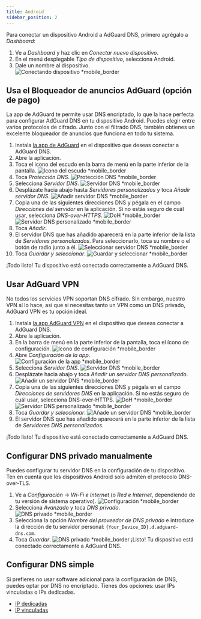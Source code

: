 ```yaml
---
title: Android
sidebar_position: 2
---
```


Para conectar un dispositivo Android a AdGuard DNS, primero agrégalo a _Dashboard_:

1. Ve a _Dashboard_ y haz clic en _Conectar nuevo dispositivo_.
2. En el menú desplegable _Tipo de dispositivo_, selecciona Android.
3. Dale un nombre al dispositivo.
   ![Conectando dispositivo \*mobile\_border](https://cdn.adtidy.org/content/kb/dns/private/new_dns/connect/android_ab/choose_android.png)

## Usa el Bloqueador de anuncios AdGuard (opción de pago)

La app de AdGuard te permite usar DNS encriptado, lo que la hace perfecta para configurar AdGuard DNS en tu dispositivo Android. Puedes elegir entre varios protocolos de cifrado. Junto con el filtrado DNS, también obtienes un excelente bloqueador de anuncios que funciona en todo tu sistema.

1. Instala [la app de AdGuard](https://adguard.com/adguard-android/overview.html) en el dispositivo que deseas conectar a AdGuard DNS.
2. Abre la aplicación.
3. Toca el icono del escudo en la barra de menú en la parte inferior de la pantalla.
   ![Icono del escudo \*mobile\_border](https://cdn.adtidy.org/content/kb/dns/private/new_dns/connect/android_ab/android_step3.png)
4. Toca _Protección DNS_.
   ![Protección DNS \*mobile\_border](https://cdn.adtidy.org/content/kb/dns/private/new_dns/connect/android_ab/android_step4.png)
5. Selecciona _Servidor DNS_.
   ![Servidor DNS \*mobile\_border](https://cdn.adtidy.org/content/kb/dns/private/new_dns/connect/android_ab/android_step5.png)
6. Desplázate hacia abajo hasta _Servidores personalizados_ y toca _Añadir servidor DNS_.
   ![Añadir servidor DNS \*mobile\_border](https://cdn.adtidy.org/content/kb/dns/private/new_dns/connect/android_ab/android_step6.png)
7. Copia una de las siguientes direcciones DNS y pégala en el campo _Direcciones del servidor_ en la aplicación. Si no estás seguro de cuál usar, selecciona _DNS-over-HTTPS_.
   ![DoH \*mobile\_border](https://cdn.adtidy.org/content/kb/dns/private/new_dns/connect/android_ab/android_step7_1.png)
   ![Servidor DNS personalizado \*mobile\_border](https://cdn.adtidy.org/content/kb/dns/private/new_dns/connect/android_ab/android_step7_2.png)
8. Toca _Añadir_.
9. El servidor DNS que has añadido aparecerá en la parte inferior de la lista de _Servidores personalizados_. Para seleccionarlo, toca su nombre o el botón de radio junto a él.
   ![Seleccionar servidor DNS \*mobile\_border](https://cdn.adtidy.org/content/kb/dns/private/new_dns/connect/android_ab/android_step_9.png)
10. Toca _Guardar y seleccionar_.
    ![Guardar y seleccionar \*mobile\_border](https://cdn.adtidy.org/content/kb/dns/private/new_dns/connect/android_ab/android_step10.png)

¡Todo listo! Tu dispositivo está conectado correctamente a AdGuard DNS.

## Usar AdGuard VPN

No todos los servicios VPN soportan DNS cifrado. Sin embargo, nuestro VPN sí lo hace, así que si necesitas tanto un VPN como un DNS privado, AdGuard VPN es tu opción ideal.

1. Instala [la app AdGuard VPN](https://adguard-vpn.com/android/overview.html) en el dispositivo que deseas conectar a AdGuard DNS.
2. Abre la aplicación.
3. En la barra de menú en la parte inferior de la pantalla, toca el ícono de configuración.
   ![Icono de configuración \*mobile\_border](https://cdn.adtidy.org/content/kb/dns/private/new_dns/connect/android_vpn/android_step3.png)
4. Abre _Configuración de la app_.
   ![Configuración de la app \*mobile\_border](https://cdn.adtidy.org/content/kb/dns/private/new_dns/connect/android_vpn/android_step4.png)
5. Selecciona _Servidor DNS_.
   ![Servidor DNS \*mobile\_border](https://cdn.adtidy.org/content/kb/dns/private/new_dns/connect/android_vpn/android_step5.png)
6. Desplázate hacia abajo y toca _Añadir un servidor DNS personalizado_.
   ![Añadir un servidor DNS \*mobile\_border](https://cdn.adtidy.org/content/kb/dns/private/new_dns/connect/android_vpn/android_step6.png)
7. Copia una de las siguientes direcciones DNS y pégala en el campo _Direcciones de servidores DNS_ en la aplicación. Si no estás seguro de cuál usar, selecciona DNS-over-HTTPS.
   ![DoH \*mobile\_border](https://cdn.adtidy.org/content/kb/dns/private/new_dns/connect/android_vpn/android_step7_1.png)
   ![Servidor DNS personalizado \*mobile\_border](https://cdn.adtidy.org/content/kb/dns/private/new_dns/connect/android_vpn/android_step7_2.png)
8. Toca _Guardar y seleccionar_.
   ![Añade un servidor DNS \*mobile\_border](https://cdn.adtidy.org/content/kb/dns/private/new_dns/connect/android_vpn/android_step8.png)
9. El servidor DNS que has añadido aparecerá en la parte inferior de la lista de _Servidores DNS personalizados_.

¡Todo listo! Tu dispositivo está conectado correctamente a AdGuard DNS.

## Configurar DNS privado manualmente

Puedes configurar tu servidor DNS en la configuración de tu dispositivo. Ten en cuenta que los dispositivos Android solo admiten el protocolo DNS-over-TLS.

1. Ve a _Configuración_ → _Wi-Fi e Internet_ (o _Red e Internet_, dependiendo de tu versión de sistema operativo).
   ![Configuración \*mobile\_border](https://cdn.adtidy.org/content/kb/dns/private/new_dns/connect/android_manual/manual_step1.png)
2. Selecciona _Avanzado_ y toca _DNS privado_.
   ![DNS privado \*mobile\_border](https://cdn.adtidy.org/content/kb/dns/private/new_dns/connect/android_manual/manual_step2.png)
3. Selecciona la opción _Nombre del proveedor de DNS privado_ e introduce la dirección de tu servidor personal: `{Your_Device_ID}.d.adguard-dns.com`.
4. Toca _Guardar_.
   ![DNS privado \*mobile\_border](https://cdn.adtidy.org/content/kb/dns/private/new_dns/connect/android_manual/manual_step4.png)
   ¡Listo! Tu dispositivo está conectado correctamente a AdGuard DNS.

## Configurar DNS simple

Si prefieres no usar software adicional para la configuración de DNS, puedes optar por DNS no encriptado. Tienes dos opciones: usar IPs vinculadas o IPs dedicadas.

- [IP dedicadas](/private-dns/connect-devices/other-options/dedicated-ip.md)
- [IP vinculadas](/private-dns/connect-devices/other-options/linked-ip.md)
